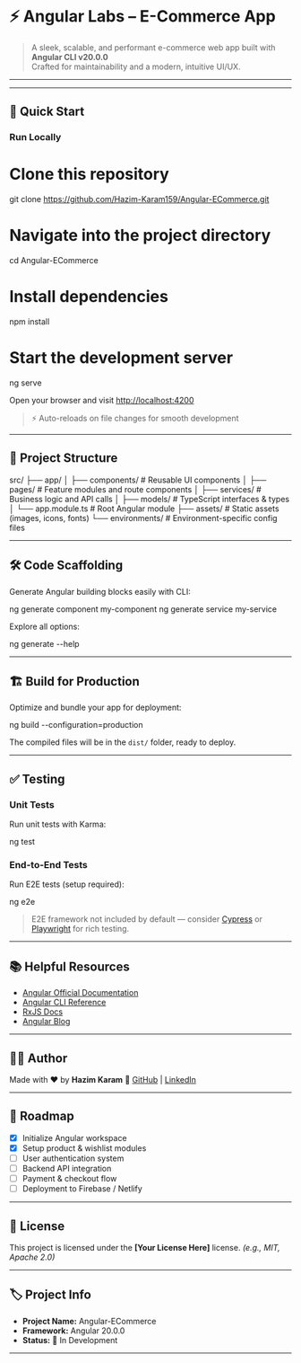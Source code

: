 # ⚡ Angular Labs – E-Commerce App

> A sleek, scalable, and performant e-commerce web app built with **Angular CLI v20.0.0**  
> Crafted for maintainability and a modern, intuitive UI/UX.

---

---

## 🚀 Quick Start

### Run Locally

# Clone this repository
git clone https://github.com/Hazim-Karam159/Angular-ECommerce.git

# Navigate into the project directory
cd Angular-ECommerce

# Install dependencies
npm install

# Start the development server
ng serve


Open your browser and visit [http://localhost:4200](http://localhost:4200)

> ⚡ Auto-reloads on file changes for smooth development

---

## 🧱 Project Structure

src/
├── app/
│   ├── components/      # Reusable UI components
│   ├── pages/           # Feature modules and route components
│   ├── services/        # Business logic and API calls
│   ├── models/          # TypeScript interfaces & types
│   └── app.module.ts    # Root Angular module
├── assets/              # Static assets (images, icons, fonts)
└── environments/        # Environment-specific config files

---

## 🛠 Code Scaffolding

Generate Angular building blocks easily with CLI:


ng generate component my-component
ng generate service my-service

Explore all options:


ng generate --help


---

## 🏗️ Build for Production

Optimize and bundle your app for deployment:

ng build --configuration=production


The compiled files will be in the `dist/` folder, ready to deploy.

---

## ✅ Testing

### Unit Tests

Run unit tests with Karma:

ng test


### End-to-End Tests

Run E2E tests (setup required):


ng e2e


> E2E framework not included by default — consider [Cypress](https://www.cypress.io) or [Playwright](https://playwright.dev) for rich testing.

---

## 📚 Helpful Resources

* [Angular Official Documentation](https://angular.io/docs)
* [Angular CLI Reference](https://angular.io/cli)
* [RxJS Docs](https://rxjs.dev)
* [Angular Blog](https://blog.angular.io)

---

## 🙋‍♂️ Author

Made with ❤️ by **Hazim Karam**
🔗 [GitHub](https://github.com/Hazim-Karam159) | [LinkedIn](https://www.linkedin.com/in/hazim-karam-b14737266)

---

## 🧭 Roadmap

* [x] Initialize Angular workspace
* [x] Setup product & wishlist modules
* [ ] User authentication system
* [ ] Backend API integration
* [ ] Payment & checkout flow
* [ ] Deployment to Firebase / Netlify

---

## 📄 License

This project is licensed under the **\[Your License Here]** license. *(e.g., MIT, Apache 2.0)*

---

## 🏷️ Project Info

* **Project Name:** Angular-ECommerce
* **Framework:** Angular 20.0.0
* **Status:** 🚧 In Development

---
